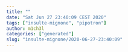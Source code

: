```yaml
---
title: ""
date: "Sat Jun 27 23:40:09 CEST 2020"
tags: ["insulte-mignone", "pipotron"]
author: m1ch3l
categories: ["generated"]
slug: "insulte-mignone/2020-06-27-23:40:09"
---
```



